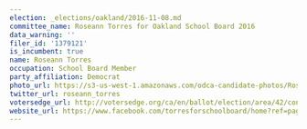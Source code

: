 ```yaml
---
election: _elections/oakland/2016-11-08.md
committee_name: Roseann Torres for Oakland School Board 2016
data_warning: ''
filer_id: '1379121'
is_incumbent: true
name: Roseann Torres
occupation: School Board Member
party_affiliation: Democrat
photo_url: https://s3-us-west-1.amazonaws.com/odca-candidate-photos/Roseann-Torres.png
twitter_url: roseann_torres
votersedge_url: http://votersedge.org/ca/en/ballot/election/area/42/contests/contest/13218/candidate/130701?&county=Alameda%20County&election_authority_id=1
website_url: https://www.facebook.com/torresforschoolboard/home?ref=page_internal
---
```

